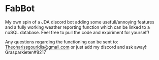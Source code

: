 # FabBot
My own spin of a JDA discord bot adding some usefull/annoying features and a fully working weather reporting function which can be linked to a noSQL database.
Feel free to pull the code and expiriment for yourself!

Any questions regarding the functioning can be sent to: Theoharissgouridis@gmail.com
or just add my discord and ask away!: Grasparkieten#8217
